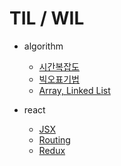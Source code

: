 # TIL / WIL

- algorithm

  - [시간복잡도](https://github.com/gunwoo8622/til/blob/main/algorithm/time_complexity.md)
  - [빅오표기법](https://github.com/gunwoo8622/til/blob/main/algorithm/big-O.md)
  - [Array, Linked List](https://github.com/gunwoo8622/til/blob/main/algorithm/array_linkedList.md)

- react
  - [JSX](https://github.com/gunwoo8622/til/blob/main/react/jsx.md)
  - [Routing](https://github.com/gunwoo8622/til/blob/main/react/routing.md)
  - [Redux](https://github.com/gunwoo8622/til/blob/main/react/redux.md)
